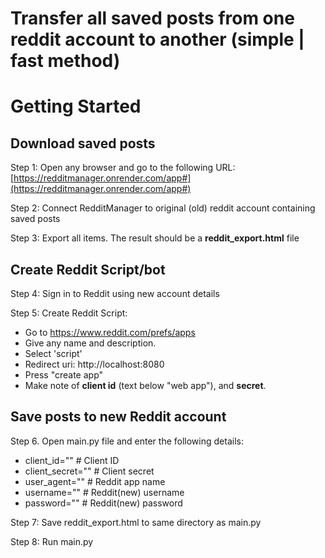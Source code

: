 # Transfer all saved posts from one reddit account to another (simple | fast method)

# Getting Started

## Download saved posts

Step 1: Open any browser and go to the following URL: [https://redditmanager.onrender.com/app#](https://redditmanager.onrender.com/app#)

Step 2: Connect RedditManager to original (old) reddit account containing saved posts

Step 3: Export all items. The result should be a **reddit_export.html** file


## Create Reddit Script/bot

Step 4: Sign in to Reddit using new account details

Step 5: Create Reddit Script: 

- Go to https://www.reddit.com/prefs/apps
- Give any name and description.
- Select 'script'
- Redirect uri: http://localhost:8080
- Press "create app"
- Make note of **client id** (text below "web app"), and **secret**.

## Save posts to new Reddit account

Step 6. Open main.py file and enter the following details:
- client_id="" # Client ID
- client_secret="" # Client secret
- user_agent="" # Reddit app name
- username="" # Reddit(new) username
- password="" # Reddit(new) password

Step 7: Save reddit_export.html to same directory as main.py

Step 8: Run main.py